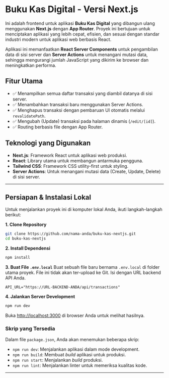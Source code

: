 # Buku Kas Digital - Versi Next.js

Ini adalah frontend untuk aplikasi **Buku Kas Digital** yang dibangun ulang menggunakan **Next.js** dengan **App Router**. Proyek ini bertujuan untuk menciptakan aplikasi yang lebih cepat, efisien, dan sesuai dengan standar industri modern untuk aplikasi web berbasis React.

Aplikasi ini memanfaatkan **React Server Components** untuk pengambilan data di sisi server dan **Server Actions** untuk menangani mutasi data, sehingga mengurangi jumlah JavaScript yang dikirim ke browser dan meningkatkan performa.

## Fitur Utama

  - ✅ Menampilkan semua daftar transaksi yang diambil datanya di sisi server.
  - ✅ Menambahkan transaksi baru menggunakan Server Actions.
  - ✅ Menghapus transaksi dengan pembaruan UI otomatis melalui `revalidatePath`.
  - ✅ Mengubah (Update) transaksi pada halaman dinamis (`/edit/[id]`).
  - ✅ Routing berbasis file dengan App Router.

## Teknologi yang Digunakan

  - **Next.js**: Framework React untuk aplikasi web produksi.
  - **React**: Library utama untuk membangun antarmuka pengguna.
  - **Tailwind CSS**: Framework CSS utility-first untuk styling.
  - **Server Actions**: Untuk menangani mutasi data (Create, Update, Delete) di sisi server.

-----

## Persiapan & Instalasi Lokal

Untuk menjalankan proyek ini di komputer lokal Anda, ikuti langkah-langkah berikut:

**1. Clone Repository**

```bash
git clone https://github.com/nama-anda/buku-kas-nextjs.git
cd buku-kas-nextjs
```

**2. Install Dependensi**

```bash
npm install
```

**3. Buat File `.env.local`**
Buat sebuah file baru bernama `.env.local` di folder utama proyek. File ini tidak akan ter-upload ke Git. Isi dengan URL backend API Anda.

```
API_URL="https://URL-BACKEND-ANDA/api/transactions"
```

**4. Jalankan Server Development**

```bash
npm run dev
```

Buka [http://localhost:3000](https://www.google.com/search?q=http://localhost:3000) di browser Anda untuk melihat hasilnya.

### Skrip yang Tersedia

Dalam file `package.json`, Anda akan menemukan beberapa skrip:

  - `npm run dev`: Menjalankan aplikasi dalam mode development.
  - `npm run build`: Membuat *build* aplikasi untuk produksi.
  - `npm run start`: Menjalankan *build* produksi.
  - `npm run lint`: Menjalankan linter untuk memeriksa kualitas kode.

-----
